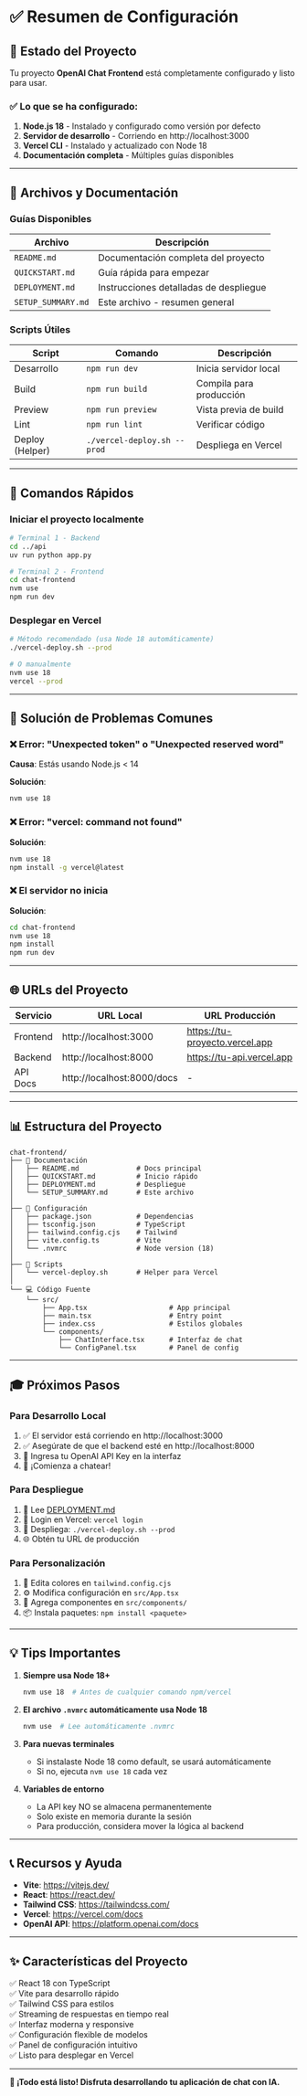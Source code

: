 # ✅ Resumen de Configuración

## 🎯 Estado del Proyecto

Tu proyecto **OpenAI Chat Frontend** está completamente configurado y listo para usar.

### ✅ Lo que se ha configurado:

1. **Node.js 18** - Instalado y configurado como versión por defecto
2. **Servidor de desarrollo** - Corriendo en http://localhost:3000
3. **Vercel CLI** - Instalado y actualizado con Node 18
4. **Documentación completa** - Múltiples guías disponibles

---

## 📁 Archivos y Documentación

### Guías Disponibles

| Archivo | Descripción |
|---------|-------------|
| `README.md` | Documentación completa del proyecto |
| `QUICKSTART.md` | Guía rápida para empezar |
| `DEPLOYMENT.md` | Instrucciones detalladas de despliegue |
| `SETUP_SUMMARY.md` | Este archivo - resumen general |

### Scripts Útiles

| Script | Comando | Descripción |
|--------|---------|-------------|
| Desarrollo | `npm run dev` | Inicia servidor local |
| Build | `npm run build` | Compila para producción |
| Preview | `npm run preview` | Vista previa de build |
| Lint | `npm run lint` | Verificar código |
| Deploy (Helper) | `./vercel-deploy.sh --prod` | Despliega en Vercel |

---

## 🚀 Comandos Rápidos

### Iniciar el proyecto localmente

```bash
# Terminal 1 - Backend
cd ../api
uv run python app.py

# Terminal 2 - Frontend  
cd chat-frontend
nvm use
npm run dev
```

### Desplegar en Vercel

```bash
# Método recomendado (usa Node 18 automáticamente)
./vercel-deploy.sh --prod

# O manualmente
nvm use 18
vercel --prod
```

---

## 🔧 Solución de Problemas Comunes

### ❌ Error: "Unexpected token" o "Unexpected reserved word"

**Causa**: Estás usando Node.js < 14

**Solución**:
```bash
nvm use 18
```

### ❌ Error: "vercel: command not found"

**Solución**:
```bash
nvm use 18
npm install -g vercel@latest
```

### ❌ El servidor no inicia

**Solución**:
```bash
cd chat-frontend
nvm use 18
npm install
npm run dev
```

---

## 🌐 URLs del Proyecto

| Servicio | URL Local | URL Producción |
|----------|-----------|----------------|
| Frontend | http://localhost:3000 | https://tu-proyecto.vercel.app |
| Backend | http://localhost:8000 | https://tu-api.vercel.app |
| API Docs | http://localhost:8000/docs | - |

---

## 📊 Estructura del Proyecto

```
chat-frontend/
├── 📄 Documentación
│   ├── README.md              # Docs principal
│   ├── QUICKSTART.md          # Inicio rápido
│   ├── DEPLOYMENT.md          # Despliegue
│   └── SETUP_SUMMARY.md       # Este archivo
│
├── 🔧 Configuración
│   ├── package.json           # Dependencias
│   ├── tsconfig.json          # TypeScript
│   ├── tailwind.config.cjs    # Tailwind
│   ├── vite.config.ts         # Vite
│   └── .nvmrc                 # Node version (18)
│
├── 📜 Scripts
│   └── vercel-deploy.sh       # Helper para Vercel
│
└── 💻 Código Fuente
    └── src/
        ├── App.tsx                    # App principal
        ├── main.tsx                   # Entry point
        ├── index.css                  # Estilos globales
        └── components/
            ├── ChatInterface.tsx      # Interfaz de chat
            └── ConfigPanel.tsx        # Panel de config
```

---

## 🎓 Próximos Pasos

### Para Desarrollo Local

1. ✅ El servidor está corriendo en http://localhost:3000
2. ✅ Asegúrate de que el backend esté en http://localhost:8000
3. 🔑 Ingresa tu OpenAI API Key en la interfaz
4. 💬 ¡Comienza a chatear!

### Para Despliegue

1. 📝 Lee [DEPLOYMENT.md](./DEPLOYMENT.md)
2. 🔐 Login en Vercel: `vercel login`
3. 🚀 Despliega: `./vercel-deploy.sh --prod`
4. 🌐 Obtén tu URL de producción

### Para Personalización

1. 🎨 Edita colores en `tailwind.config.cjs`
2. ⚙️ Modifica configuración en `src/App.tsx`
3. 🧩 Agrega componentes en `src/components/`
4. 📦 Instala paquetes: `npm install <paquete>`

---

## 💡 Tips Importantes

1. **Siempre usa Node 18+**
   ```bash
   nvm use 18  # Antes de cualquier comando npm/vercel
   ```

2. **El archivo `.nvmrc` automáticamente usa Node 18**
   ```bash
   nvm use  # Lee automáticamente .nvmrc
   ```

3. **Para nuevas terminales**
   - Si instalaste Node 18 como default, se usará automáticamente
   - Si no, ejecuta `nvm use 18` cada vez

4. **Variables de entorno**
   - La API key NO se almacena permanentemente
   - Solo existe en memoria durante la sesión
   - Para producción, considera mover la lógica al backend

---

## 📞 Recursos y Ayuda

- **Vite**: https://vitejs.dev/
- **React**: https://react.dev/
- **Tailwind CSS**: https://tailwindcss.com/
- **Vercel**: https://vercel.com/docs
- **OpenAI API**: https://platform.openai.com/docs

---

## ✨ Características del Proyecto

✅ React 18 con TypeScript  
✅ Vite para desarrollo rápido  
✅ Tailwind CSS para estilos  
✅ Streaming de respuestas en tiempo real  
✅ Interfaz moderna y responsive  
✅ Configuración flexible de modelos  
✅ Panel de configuración intuitivo  
✅ Listo para desplegar en Vercel  

---

**🎉 ¡Todo está listo! Disfruta desarrollando tu aplicación de chat con IA.**

